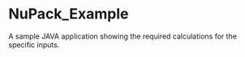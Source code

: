 # NuPack_Example
A sample JAVA application showing the required calculations for the specific inputs.
